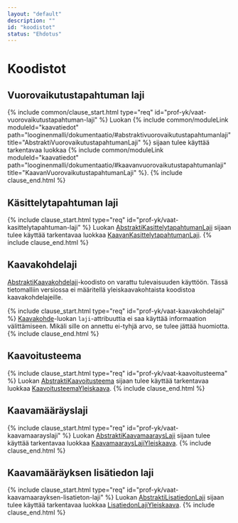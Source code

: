 ```yaml
---
layout: "default"
description: ""
id: "koodistot"
status: "Ehdotus"
---
```

# Koodistot

## Vuorovaikutustapahtuman laji
{% include common/clause_start.html type="req" id="prof-yk/vaat-vuorovaikutustapahtuman-laji" %}
Luokan {% include common/moduleLink moduleId="kaavatiedot" path="looginenmalli/dokumentaatio/#abstraktivuorovaikutustapahtumanlaji" title="AbstraktiVuorovaikutustapahtumanLaji" %} sijaan tulee käyttää tarkentavaa luokkaa {% include common/moduleLink moduleId="kaavatiedot" path="looginenmalli/dokumentaatio/#kaavanvuorovaikutustapahtumanlaji" title="KaavanVuorovaikutustapahtumanLaji" %}.
{% include clause_end.html %}

## Käsittelytapahtuman laji
{% include clause_start.html type="req" id="prof-yk/vaat-kasittelytapahtuman-laji" %}
Luokan [AbstraktiKasittelytapahtumanLaji](../../looginenmalli/dokumentaatio/#abstraktikasittelytapahtumanlaji) sijaan tulee käyttää tarkentavaa luokkaa [KaavanKasittelytapahtumanLaji](../../looginenmalli/dokumentaatio/#kaavankasittelytapahtumanlaji).
{% include clause_end.html %}

## Kaavakohdelaji
[AbstraktiKaavakohdelaji](../../looginenmalli/dokumentaatio/#abstraktikaavakohdelaji)-koodisto on varattu tulevaisuuden käyttöön. Tässä tietomalliin versiossa ei määritellä yleiskaavakohtaista koodistoa kaavakohdelajeille.

{% include clause_start.html type="req" id="prof-yk/vaat-kaavakohdelaji" %}
[Kaavakohde](../../looginenmalli/dokumentaatio/#kaavakohde)-luokan ```laji```-attribuuttia ei saa käyttää informaation välittämiseen. Mikäli sille on annettu ei-tyhjä arvo, se tulee jättää huomiotta.  
{% include clause_end.html %}

## Kaavoitusteema
{% include clause_start.html type="req" id="prof-yk/vaat-kaavoitusteema" %}
Luokan [AbstraktiKaavoitusteema](../../looginenmalli/dokumentaatio/#abstraktikaavoitusteema) sijaan tulee käyttää tarkentavaa luokkaa [KaavoitusteemaYleiskaava](../../looginenmalli/dokumentaatio/#kaavoitusteemayleiskaava).
{% include clause_end.html %}

## Kaavamääräyslaji
{% include clause_start.html type="req" id="prof-yk/vaat-kaavamaarayslaji" %}
Luokan [AbstraktiKaavamaaraysLaji](../../looginenmalli/dokumentaatio/#abstraktikaavamaarayslaji) sijaan tulee käyttää tarkentavaa luokkaa [KaavamaaraysLajiYleiskaava](../../looginenmalli/dokumentaatio/#kaavamaarayslajiyleiskaava).
{% include clause_end.html %}

## Kaavamääräyksen lisätiedon laji
{% include clause_start.html type="req" id="prof-yk/vaat-kaavamaarayksen-lisatieton-laji" %}
Luokan [AbstraktiLisatiedonLaji](../../looginenmalli/dokumentaatio/#abstraktilisatiedonlaji) sijaan tulee käyttää tarkentavaa luokkaa [LisatiedonLajiYleiskaava](../../looginenmalli/dokumentaatio/#lisatiedonlajiyleiskaava).
{% include clause_end.html %}